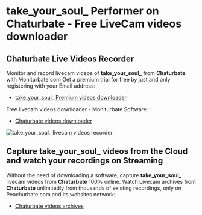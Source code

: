 # take_your_soul_ Performer on Chaturbate - Free LiveCam videos downloader

## Chaturbate Live Videos Recorder

Monitor and record livecam videos of **take_your_soul_** from **Chaturbate** with Moniturbate.com
Get a premium trial for free by just and only registering with your Email address:
* [take_your_soul_ Premium videos downloader](https://moniturbate.com/request-demo-licence-key.html)

Free livecam videos downloader - Moniturbate Software:
* [Chaturbate videos downloader](https://moniturbate.com/moniturbate-download-software.html)

![take_your_soul_ livecam videos recorder](https://peachurnet.com/templates/moniturbate-software.png)


## Capture take_your_soul_ videos from the Cloud and watch your recordings on Streaming

Without the need of downloading a software, capture **take_your_soul_** livecam videos from **Chaturbate** 100% online.
Watch Livecam archives from **Chaturbate** unlimitedly from thousands of existing recordings, only on Peachurbate.com and its websites network:
* [Chaturbate videos archives](https://peachurnet.com/)